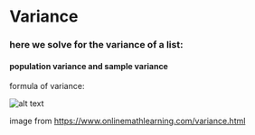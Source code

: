 # Variance

### here we solve for the variance of a list:

#### population variance and sample variance


formula of variance:

![alt text](https://www.onlinemathlearning.com/image-files/population-variance.png)


image from https://www.onlinemathlearning.com/variance.html


